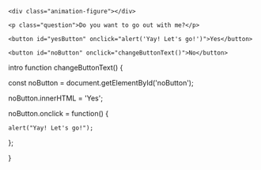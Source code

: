 <!DOCTYPE html>

<html lang="en">

<head>

  <meta charset="UTF-8">

  <meta name="viewport" content="width=device-width, initial-scale=1.0">

  <link rel="stylesheet" href="styles.css">

  <title>Cute Animation</title>

</head>

<body>

  <div class="container">

    <div class="animation-figure"></div>

    <p class="question">Do you want to go out with me?</p>

    <button id="yesButton" onclick="alert('Yay! Let's go!')">Yes</button>

    <button id="noButton" onclick="changeButtonText()">No</button>

  </div>



  <script src="script.js"></script>

</body>

</html>intro
function changeButtonText() {

  const noButton = document.getElementById('noButton');

  noButton.innerHTML = 'Yes';

  noButton.onclick = function() {

    alert("Yay! Let's go!");

  };

}
